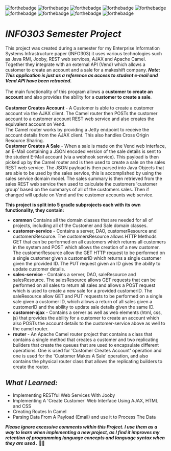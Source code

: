 ![forthebadge](https://img.shields.io/badge/made%20with-java-red.svg?style=for-the-badge&logo=Java&logoColor=white)
![forthebadge](https://img.shields.io/badge/made%20with-javascript-red.svg?style=for-the-badge&logo=JavaScript&logoColor=white)
![forthebadge](https://img.shields.io/badge/made%20with-HTML5-red.svg?style=for-the-badge&logo=HTML5&logoColor=white)
![forthebadge](https://img.shields.io/badge/made%20with-CSS3-red.svg?style=for-the-badge&logo=CSS3&logoColor=white)
![forthebadge](https://img.shields.io/badge/uses-gradle-blue.svg?style=for-the-badge)
![forthebadge](https://img.shields.io/badge/uses-Java%20RMI-blue.svg?style=for-the-badge)
![forthebadge](https://img.shields.io/badge/uses-Jooby-blue.svg?style=for-the-badge)
![forthebadge](https://img.shields.io/badge/uses-AJAX-blue.svg?style=for-the-badge)
![forthebadge](https://img.shields.io/badge/uses-Apache%20Camel-blue.svg?style=for-the-badge)

# *INFO303 Semester Project*
This project was created during a semester for my Enterprise Information Systems Infrastructure paper (INFO303) it uses various technologies such as Java RMI, Jooby, REST web services, AJAX and Apache Camel. Together they integrate with an external API (Vend) which allows a customer to create an account and a sale for a makeshift company. **_Note: This application is just as a reference as access to student e-mail and Vend API have been retracted._**
<br>
<br>
The main functionality of this program allows a **customer to create an account** and also provides the ability for a **customer to create a sale**.
<br>
<br>
**Customer Creates Account** -
A Customer is able to create a customer account via the AJAX client. The Camel router then POSTs the customer account to a customer account REST web service and also creates the equivalent account on Vend.<br>
The Camel router works by providing a Jetty endpoint to receive the account details from the AJAX client. This also handles Cross Origin Resource Sharing.
<br>
**Customer Creates A Sale** -
When a sale is made on the Vend web interface, an E-Mail containing a JSON encoded version of the sale details is sent to the student E-Mail account (via a webhook service). This payload is then picked up by the Camel router and is then used to create a sale on the sales REST web service. The JSON payload is then parsed into Java Objects that are able to be used by the sales service, this is accomplished by using the sales service domain model. The sales summary is then retrieved from the sales REST web service then used to calculate the customers 'customer group' based on the summarys of all of the customers sales. Then if changed will update on Vend and the customer accounts web service.<br>

**This project is split into 5 gradle subprojects each with its own functionality, they contain:**<br>
* **common** Contains all the domain classes that are needed for all of projects, including all of the Customer and Sale domain classes.<br>
* **customer-service** - Contains a server, DAO, customerResource and customersResource. The customersResource allows HTTP Methods GET that can be performed on all customers which returns all customers in the system and POST which allows the creation of a new customer. The customerResource allow the GET HTTP request to be performed on a single customer given a customerID which returns a single customer given the provided ID. The PUT request given an ID gives the ability to update customer details.<br>
* **sales-service** - Contains a server, DAO, saleResource and salesResource. The salesResource allows GET requests that can be performed on all sales to return all sales and allows a POST request which is used to create a new sale for a provided customerID. The saleResource allow GET and PUT requests to be performed on a single sale given a customer ID, which allows a return of all sales given a customerID and the ability to update sale details given the same ID.<br>
* **customer-ajax** - Contains a server as well as web elements (html, css, js) that provides the ability for a customer to create an account which also POSTs the account details to the customer-service above as well to the camel router.<br>
* **router** - An Apache Camel router project that contains a class that contains a single method that creates a customer and two replicating builders that create the queues that are used to encapsulate different operations. One is used for 'Customer Creates Account' operation and one is used for the 'Customer Makes A Sale' operation, and also contains the physical router class that allows the replicating builders to create the router.

## *What I Learned:*
* Implementing RESTful Web Services With Jooby
* Implementing A 'Create Customer' Web Interface Using AJAX, HTML and CSS 
* Creating Routes In Camel
* Parsing Data From A Payload (Email) and use it to Process The Data

_**Please ignore excessive comments within this Project. I use them as a way to learn when implementing a new project, as I find it improves my retention of programming language concepts and language syntax when they are used .**_ 🖖🏻
